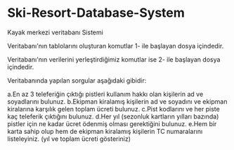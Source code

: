 # Ski-Resort-Database-System
Kayak merkezi veritabanı Sistemi

Veritabanı'nın tablolarını oluşturan komutlar 1- ile başlayan dosya içindedir.

Veritabanı'nın verilerini yerleştirdiğimiz komutlar ise 2- ile başlayan dosya içindedir.

Veritabanında yapılan sorgular aşağıdaki gibidir:

a.En az 3 teleferiğin çıktığı pistleri kullanım hakkı olan kişilerin ad ve soyadlarını bulunuz.
b.Ekipman kiralamış kişilerin ad ve soyadını ve ekipman kiralarına karşılık gelen toplam ücreti 
bulunuz.
c.Pist kodlarını ve her piste kaç teleferik çıktığını bulunuz.
d.Her yıl (sezonluk kartların yılları bazında) pistler için ne kadar ücret ödenmiş olması 
gerektiğini bulunuz.
e.Hem bir karta sahip olup hem de ekipman kiralamış kişilerin TC numaralarını listeleyiniz. 
(yıl ve toplam ücreti gösteriniz)
